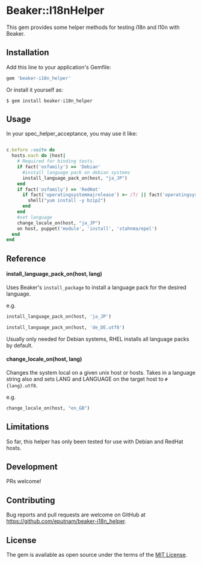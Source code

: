 # Beaker::I18nHelper

This gem provides some helper methods for testing i18n and l10n with Beaker.

## Installation

Add this line to your application's Gemfile:

```ruby
gem 'beaker-i18n_helper'
```

Or install it yourself as:

    $ gem install beaker-i18n_helper

## Usage

In your spec_helper_acceptance, you may use it like:

```ruby

c.before :suite do
  hosts.each do |host|
    # Required for binding tests.
    if fact('osfamily') == 'Debian'
      #install language pack on debian systems
      install_language_pack_on(host, "ja_JP")
    end
    if fact('osfamily') == 'RedHat'
      if fact('operatingsystemmajrelease') =~ /7/ || fact('operatingsystem') =~ /Fedora/
        shell("yum install -y bzip2")
      end
    end
    #set language
    change_locale_on(host, "ja_JP")
    on host, puppet('module', 'install', 'stahnma/epel')
  end
end

```

## Reference

#### install_language_pack_on(host, lang)

Uses Beaker's `install_package` to install a language pack for the desired language. 

e.g.

```ruby
install_language_pack_on(host, 'ja_JP')
```

```ruby
install_language_pack_on(host, 'de_DE.utf8')
```
Usually only needed for Debian systems, RHEL installs all language packs by default.

#### change_locale_on(host, lang)

Changes the system local on a given unix host or hosts. Takes in a language string also and sets LANG and LANGUAGE on the target host to `#{lang}.utf8`.

e.g.

```ruby
change_locale_on(host, "en_GB")
```

## Limitations

So far, this helper has only been tested for use with Debian and RedHat hosts.

## Development

PRs welcome!

## Contributing

Bug reports and pull requests are welcome on GitHub at https://github.com/eputnam/beaker-i18n_helper.

## License

The gem is available as open source under the terms of the [MIT License](http://opensource.org/licenses/MIT).
